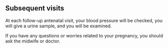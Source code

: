 ##  Subsequent visits

At each follow-up antenatal visit, your blood pressure will be checked, you
will give a urine sample, and you will be examined.

If you have any questions or worries related to your pregnancy, you should ask
the midwife or doctor.

